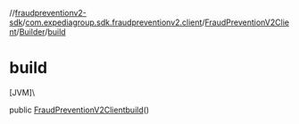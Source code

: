//[fraudpreventionv2-sdk](../../../../index.md)/[com.expediagroup.sdk.fraudpreventionv2.client](../../index.md)/[FraudPreventionV2Client](../index.md)/[Builder](index.md)/[build](build.md)

# build

[JVM]\

public [FraudPreventionV2Client](../index.md)[build](build.md)()
